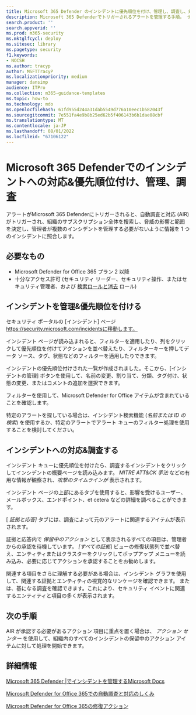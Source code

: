 ```yaml
---
title: Microsoft 365 Defender のインシデントに優先順位を付け、管理し、調査し、対応する方法
description: Microsoft 365 Defenderでトリガーされるアラートを管理する手順。 サブスクリプション全体で自動的に調査と対応 (AIR) を検出し、脅威の影響と範囲を決定し、情報を 1 つのインシデントに結合します。
search.product: ''
search.appverid: ''
ms.prod: m365-security
ms.mktglfcycl: deploy
ms.sitesec: library
ms.pagetype: security
f1.keywords:
- NOCSH
ms.author: tracyp
author: MSFTTracyP
ms.localizationpriority: medium
manager: dansimp
audience: ITPro
ms.collection: m365-guidance-templates
ms.topic: how-to
ms.technology: mdo
ms.openlocfilehash: 61fd955d244a31dab5549d776a10eec1b582043f
ms.sourcegitcommit: 7e551fa4e9b8b25ed62b5f406143b6b1dae08cbf
ms.translationtype: MT
ms.contentlocale: ja-JP
ms.lasthandoff: 08/01/2022
ms.locfileid: "67106122"
---
```

# <a name="prioritize-manage-investigate--respond-to-incidents-in-microsoft-365-defender"></a>Microsoft 365 Defenderでのインシデントへの対応&優先順位付け、管理、調査

アラートがMicrosoft 365 Defenderにトリガーされると、自動調査と対応 (AIR) がトリガーされ、組織のサブスクリプション全体を捜索し、脅威の影響と範囲を決定し、管理者が複数のインシデントを管理する必要がないように情報を 1 つのインシデントに照合します。

## <a name="what-youll-need"></a>必要なもの

- Microsoft Defender for Office 365 プラン 2 以降
- 十分なアクセス許可 (セキュリティ リーダー、セキュリティ操作、またはセキュリティ管理者、および [検索ロールと消去](../permissions-microsoft-365-security-center.md) ロール)

## <a name="prioritize--manage-incidents"></a>インシデントを管理&優先順位を付ける

セキュリティ ポータルの [インシデント] ページ https://security.microsoft.com/incidentsに移動します。

インシデント ページが読み込まれると、フィルターを適用したり、列をクリックして優先順位を付けてアクションを並べ替えたり、フィルターキーを押してデータ ソース、タグ、状態などのフィルターを適用したりできます。

インシデントの優先順位付けされた一覧が作成されました。そこから、[インシデントの管理] ボタンを使用して、名前の変更、割り当て、分類、タグ付け、状態の変更、またはコメントの追加を選択できます。

フィルターを使用して、Microsoft Defender for Office アイテムが含まれていることを確認します。

特定のアラートを探している場合は、インシデント検索機能 (*名前または ID の検索*) を使用するか、特定のアラートでアラート キューのフィルター処理を使用することを検討してください。

## <a name="investigate--respond-to-incidents"></a>インシデントへの対応&調査する

インシデント キューに優先順位を付けたら、調査するインシデントをクリックしてインシデントの概要ページを読み込みます。 *MITRE ATT&CK 手法* などの有用な情報が観察され、*攻撃のタイムラインが* 表示されます。

インシデント ページの上部にあるタブを使用すると、影響を受けるユーザー、メールボックス、エンドポイント、et cetera などの詳細を調べることができます。

[ *証拠と応答]* タブには、調査によって元のアラートに関連するアイテムが表示されます。

証拠と応答内で *保留中のアクション* として表示されるすべての項目は、管理者からの承認を待機しています。  *[すべての証拠*] ビューの修復状態列で並べ替え、エンティティまたはクラスターをクリックしてポップアップ メニューを読み込み、必要に応じてアクションを承認することをお勧めします。

関連する項目をさらに理解する必要がある場合は、インシデント グラフを使用して、関連する証拠とエンティティの視覚的なリンケージを確認できます。 または、基になる調査を確認できます。これにより、セキュリティ イベントに関連するエンティティと項目の多くが表示されます。

## <a name="next-steps"></a>次の手順

AIR が承認する必要があるアクション 項目に重点を置く場合は、 *アクション センター* を使用して、組織内のすべてのインシデントの保留中のアクション アイテムに対して処理を開始できます。  

## <a name="more-information"></a>詳細情報

[Microsoft 365 Defender |でインシデントを管理するMicrosoft Docs](../../defender/manage-incidents.md)

[Microsoft Defender for Office 365での自動調査と対応のしくみ](../automated-investigation-response-office.md)

[Microsoft Defender for Office 365の修復アクション](../air-remediation-actions.md)